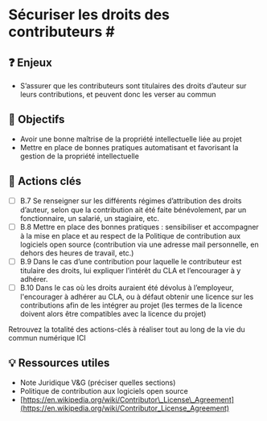 # Sécuriser les droits des contributeurs \#

## ❓ Enjeux

* S’assurer que les contributeurs sont titulaires des droits d’auteur sur leurs contributions, et peuvent donc les verser au commun

## 🎯 Objectifs

* Avoir une bonne maîtrise de la propriété intellectuelle liée au projet
* Mettre en place de bonnes pratiques automatisant et favorisant la gestion de la propriété intellectuelle

## 📑 Actions clés

* [ ] B.7 Se renseigner sur les différents régimes d’attribution des droits d’auteur, selon que la contribution ait été faite bénévolement, par un fonctionnaire, un salarié, un stagiaire, etc.
* [ ] B.8 Mettre en place des bonnes pratiques : sensibiliser et accompagner à la mise en place et au respect de la Politique de contribution aux logiciels open source \(contribution via une adresse mail personnelle, en dehors des heures de travail, etc.\)
* [ ] B.9 Dans le cas d’une contribution pour laquelle le contributeur est titulaire des droits, lui expliquer l’intérêt du CLA et l’encourager à y adhérer.
* [ ] B.10 Dans le cas où les droits auraient été dévolus à l’employeur, l'encourager à adhérer au CLA, ou à défaut obtenir une licence sur les contributions afin de les intégrer au projet \(les termes de la licence doivent alors être compatibles avec la licence du projet\)

Retrouvez la totalité des actions-clés à réaliser tout au long de la vie du commun numérique ICI

## 💡 Ressources utiles

* Note Juridique V&G \(préciser quelles sections\)
* Politique de contribution aux logiciels open source
* [https://en.wikipedia.org/wiki/Contributor\_License\_Agreement](https://en.wikipedia.org/wiki/Contributor_License_Agreement)


